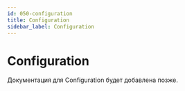 ```yaml
---
id: 050-configuration
title: Configuration
sidebar_label: Configuration
---
```


# Configuration

Документация для Configuration будет добавлена позже.

